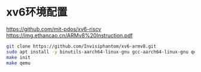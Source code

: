 
# xv6环境配置

https://github.com/mit-pdos/xv6-riscv  
https://img.ethancao.cn/ARMv8%20Instruction.pdf

```bash
git clone https://github.com/Invisiphantom/xv6-armv8.git
sudo apt install -y binutils-aarch64-linux-gnu gcc-aarch64-linux-gnu qemu-system-arm gdb-multiarch bear
make init
make qemu

```

